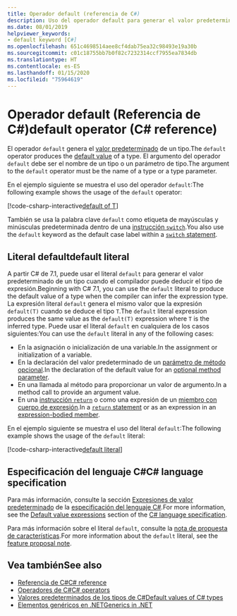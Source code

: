 ```yaml
---
title: Operador default (referencia de C#)
description: Uso del operador default para generar el valor predeterminado de un tipo
ms.date: 08/01/2019
helpviewer_keywords:
- default keyword [C#]
ms.openlocfilehash: 651c4698514aee8cf4dab75ea32c98493e19a30b
ms.sourcegitcommit: c01c18755bb7b0f82c7232314ccf7955ea7834db
ms.translationtype: HT
ms.contentlocale: es-ES
ms.lasthandoff: 01/15/2020
ms.locfileid: "75964619"
---
```

# <a name="default-operator-c-reference"></a><span data-ttu-id="8e5a1-103">Operador default (Referencia de C#)</span><span class="sxs-lookup"><span data-stu-id="8e5a1-103">default operator (C# reference)</span></span>

<span data-ttu-id="8e5a1-104">El operador `default` genera el [valor predeterminado](../builtin-types/default-values.md) de un tipo.</span><span class="sxs-lookup"><span data-stu-id="8e5a1-104">The `default` operator produces the [default value](../builtin-types/default-values.md) of a type.</span></span> <span data-ttu-id="8e5a1-105">El argumento del operador `default` debe ser el nombre de un tipo o un parámetro de tipo.</span><span class="sxs-lookup"><span data-stu-id="8e5a1-105">The argument to the `default` operator must be the name of a type or a type parameter.</span></span>

<span data-ttu-id="8e5a1-106">En el ejemplo siguiente se muestra el uso del operador `default`:</span><span class="sxs-lookup"><span data-stu-id="8e5a1-106">The following example shows the usage of the `default` operator:</span></span>

[!code-csharp-interactive[default of T](~/samples/csharp/language-reference/operators/DefaultOperator.cs#WithOperand)]

<span data-ttu-id="8e5a1-107">También se usa la palabra clave `default` como etiqueta de mayúsculas y minúsculas predeterminada dentro de una [instrucción `switch`](../keywords/switch.md).</span><span class="sxs-lookup"><span data-stu-id="8e5a1-107">You also use the `default` keyword as the default case label within a [`switch` statement](../keywords/switch.md).</span></span>

## <a name="default-literal"></a><span data-ttu-id="8e5a1-108">Literal default</span><span class="sxs-lookup"><span data-stu-id="8e5a1-108">default literal</span></span>

<span data-ttu-id="8e5a1-109">A partir C# de 7.1, puede usar el literal `default` para generar el valor predeterminado de un tipo cuando el compilador puede deducir el tipo de expresión.</span><span class="sxs-lookup"><span data-stu-id="8e5a1-109">Beginning with C# 7.1, you can use the `default` literal to produce the default value of a type when the compiler can infer the expression type.</span></span> <span data-ttu-id="8e5a1-110">La expresión literal `default` genera el mismo valor que la expresión `default(T)` cuando se deduce el tipo `T`.</span><span class="sxs-lookup"><span data-stu-id="8e5a1-110">The `default` literal expression produces the same value as the `default(T)` expression where `T` is the inferred type.</span></span> <span data-ttu-id="8e5a1-111">Puede usar el literal `default` en cualquiera de los casos siguientes:</span><span class="sxs-lookup"><span data-stu-id="8e5a1-111">You can use the `default` literal in any of the following cases:</span></span>

- <span data-ttu-id="8e5a1-112">En la asignación o inicialización de una variable.</span><span class="sxs-lookup"><span data-stu-id="8e5a1-112">In the assignment or initialization of a variable.</span></span>
- <span data-ttu-id="8e5a1-113">En la declaración del valor predeterminado de un [parámetro de método opcional](../../methods.md#optional-parameters-and-arguments).</span><span class="sxs-lookup"><span data-stu-id="8e5a1-113">In the declaration of the default value for an [optional method parameter](../../methods.md#optional-parameters-and-arguments).</span></span>
- <span data-ttu-id="8e5a1-114">En una llamada al método para proporcionar un valor de argumento.</span><span class="sxs-lookup"><span data-stu-id="8e5a1-114">In a method call to provide an argument value.</span></span>
- <span data-ttu-id="8e5a1-115">En una [instrucción `return`](../keywords/return.md) o como una expresión de un [miembro con cuerpo de expresión](../../programming-guide/statements-expressions-operators/expression-bodied-members.md).</span><span class="sxs-lookup"><span data-stu-id="8e5a1-115">In a [`return` statement](../keywords/return.md) or as an expression in an [expression-bodied member](../../programming-guide/statements-expressions-operators/expression-bodied-members.md).</span></span>

<span data-ttu-id="8e5a1-116">En el ejemplo siguiente se muestra el uso del literal `default`:</span><span class="sxs-lookup"><span data-stu-id="8e5a1-116">The following example shows the usage of the `default` literal:</span></span>

[!code-csharp-interactive[default literal](~/samples/csharp/language-reference/operators/DefaultOperator.cs#DefaultLiteral)]

## <a name="c-language-specification"></a><span data-ttu-id="8e5a1-117">Especificación del lenguaje C#</span><span class="sxs-lookup"><span data-stu-id="8e5a1-117">C# language specification</span></span>

<span data-ttu-id="8e5a1-118">Para más información, consulte la sección [Expresiones de valor predeterminado](~/_csharplang/spec/expressions.md#default-value-expressions) de la [especificación del lenguaje C#](~/_csharplang/spec/introduction.md).</span><span class="sxs-lookup"><span data-stu-id="8e5a1-118">For more information, see the [Default value expressions](~/_csharplang/spec/expressions.md#default-value-expressions) section of the [C# language specification](~/_csharplang/spec/introduction.md).</span></span>

<span data-ttu-id="8e5a1-119">Para más información sobre el literal `default`, consulte la [nota de propuesta de características](~/_csharplang/proposals/csharp-7.1/target-typed-default.md).</span><span class="sxs-lookup"><span data-stu-id="8e5a1-119">For more information about the `default` literal, see the [feature proposal note](~/_csharplang/proposals/csharp-7.1/target-typed-default.md).</span></span>

## <a name="see-also"></a><span data-ttu-id="8e5a1-120">Vea también</span><span class="sxs-lookup"><span data-stu-id="8e5a1-120">See also</span></span>

- [<span data-ttu-id="8e5a1-121">Referencia de C#</span><span class="sxs-lookup"><span data-stu-id="8e5a1-121">C# reference</span></span>](../index.md)
- [<span data-ttu-id="8e5a1-122">Operadores de C#</span><span class="sxs-lookup"><span data-stu-id="8e5a1-122">C# operators</span></span>](index.md)
- [<span data-ttu-id="8e5a1-123">Valores predeterminados de los tipos de C#</span><span class="sxs-lookup"><span data-stu-id="8e5a1-123">Default values of C# types</span></span>](../builtin-types/default-values.md)
- [<span data-ttu-id="8e5a1-124">Elementos genéricos en .NET</span><span class="sxs-lookup"><span data-stu-id="8e5a1-124">Generics in .NET</span></span>](../../../standard/generics/index.md)
